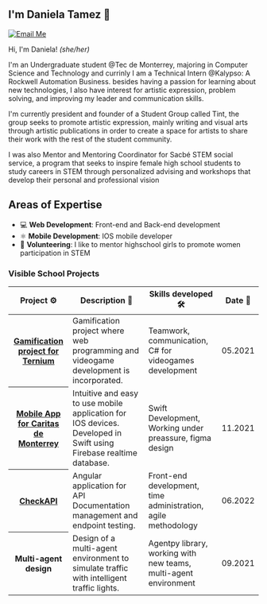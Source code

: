 ## I'm Daniela Tamez 💖


[![Email Me](https://img.shields.io/badge/Email-danileatamez6@gmail.com-BB001B.svg)](mailto:danielatamez6@gmail.com)

Hi, I'm Daniela! _(she/her)_ 

I'm an Undergraduate student @Tec de Monterrey, majoring in Computer Science and Technology and currinly I am a Technical Intern @Kalypso: A Rockwell Automation Business. besides having a passion for learning about new technologies, I also have interest for artistic expression, problem solving, and improving my leader and communication skills. 

I'm currently president and founder of a Student Group called Tint, the group seeks to promote artistic expression, mainly writing and visual arts through artistic publications in order to create a space for artists to share their work with the rest of the student community.

I was also Mentor and Mentoring Coordinator for Sacbé STEM social service, a program that seeks to inspire female high school students to study careers in STEM through personalized advising and workshops that develop their personal and professional vision


## Areas of Expertise

* 💻 **Web Development**: Front-end and Back-end development
* ⚛️ **Mobile Development**: IOS mobile developer 
* 🤝 **Volunteering**: I like to mentor highschool girls to promote women participation in STEM


### Visible School Projects

<table width="100%">
  <thead>
    <th>Project ⚙️</th>
    <th>Description 📝</th>
    <th>Skills developed 🛠</th>
    <th>Date 📅</th>
  </thead>
  <tbody>
    <tr>
      <th><a href="https://github.com/typescript-eslint/typescript-eslint](https://github.com/tecnologico-de-monterrey-oficial/MTY.TC2005B.8.2111.39262-Equipo1">Gamification project for Ternium</a></th>
      <td>Gamification project where web programming and videogame development is incorporated.</td>
      <td>Teamwork, communication, C# for videogames development</td>
      <td>05.2021</td>
    </tr>
    <tr>
      <th><a href="https://github.com/tecnologico-de-monterrey-oficial/C.MTY.TC2007B.004.2113-Equipo5">Mobile App for Caritas de Monterrey</a></th>
      <td>Intuitive and easy to use mobile application for IOS devices. Developed in Swift using Firebase realtime database.</td>
      <td>Swift Development, Working under preassure, figma design</td>
      <td>11.2021</td>
    </tr>
    <tr>
      <th><a href="https://github.com/andrespinones/checkAPI">CheckAPI</a></th>
      <td>Angular application for API Documentation management and endpoint testing.</td>
      <td>Front-end development, time administration, agile methodology</td>
      <td>06.2022</td>
    </tr>
    <tr>
      <th>Multi-agent design</th>
      <td>Design of a multi-agent environment to simulate traffic with intelligent traffic lights.</td>
      <td>Agentpy library, working with new teams, multi-agent environment</td>
      <td>09.2021</td>
    </tr>
  </tbody>
</table>
